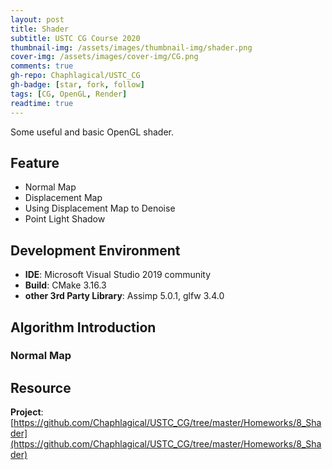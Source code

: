 ```yaml
---
layout: post
title: Shader
subtitle: USTC CG Course 2020
thumbnail-img: /assets/images/thumbnail-img/shader.png
cover-img: /assets/images/cover-img/CG.png
comments: true
gh-repo: Chaphlagical/USTC_CG
gh-badge: [star, fork, follow]
tags: [CG, OpenGL, Render]
readtime: true
---
```


Some useful and basic OpenGL shader.

## Feature

* Normal Map
* Displacement Map
* Using Displacement Map to Denoise
* Point Light Shadow

## Development Environment

* **IDE**: Microsoft Visual Studio 2019 community
* **Build**: CMake 3.16.3
* **other 3rd Party Library**: Assimp 5.0.1, glfw 3.4.0

## Algorithm Introduction

### Normal Map





## Resource

**Project**: [https://github.com/Chaphlagical/USTC_CG/tree/master/Homeworks/8_Shader](https://github.com/Chaphlagical/USTC_CG/tree/master/Homeworks/8_Shader) 